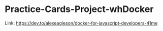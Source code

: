 # Practice-Cards-Project-whDocker
Link: https://dev.to/alexeagleson/docker-for-javascript-developers-41me
